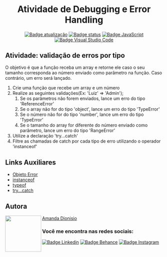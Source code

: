 <h1 align="center">Atividade de Debugging e Error Handling</h1>

<p align="center">
  <a href=""><img src="https://img.shields.io/badge/%C3%BAltima%20atualiza%C3%A7%C3%A3o-april%202022-blue" align="center" alt="Badge atualização" /></a>
  <a href=""><img src="https://img.shields.io/badge/status-conclu%C3%ADdo-green" align="center" alt="Badge status" /></a>
  <a href=""><img src="https://img.shields.io/badge/JavaScript-323330?style=for-the-badge&logo=javascript&logoColor=F7DF1E" align="center" alt="Badge JavaScript" /></a>
  <a href=""><img src="https://img.shields.io/badge/Visual_Studio_Code-0078D4?style=for-the-badge&logo=visual%20studio%20code&logoColor=white" align="center" alt="Badge Visual Studio Code" /></a>
</p>

<h2>Atividade: validação de erros por tipo</h2>
<p>O objetivo é que a função receba um array e retorne ele caso o seu tamanho corresponda ao número enviado como parâmetro na função. Caso contrário, um erro será lançado.
  <ol>
    <li>Crie uma função que recebe um array e um número</li>
    <li>Realize as seguintes validações(Ex: 'Luiz' => 'Admin');
      <ol>
        <li>Se os parâmetros não forem enviados, lance um erro do tipo 'ReferenceError'</li>
        <li>Se o array não for do tipo 'object', lance um erro do tipo 'TypeError'</li>
        <li>Se o número não for do tipo 'number', lance um erro do tipo 'TypeError'</li>
        <li>Se o tamanho do array for diferente do número enviado como parâmetro, lance um erro do tipo 'RangeError'</li>
      </ol>
    </li>
    <li>Utilize a declaração 'try...catch'</li>
    <li>Filtre as chamadas de catch por cada tipo de erro utilizando o operador 'instanceof'</li>
  </ol>    
</p>

## Links Auxiliares

- [Objeto Error](https://developer.mozilla.org/pt-BR/docs/Web/JavaScript/Reference/Global_Objects/Error)
- [instanceof](https://developer.mozilla.org/pt-BR/docs/Web/JavaScript/Reference/Operators/instanceof)
- [typeof](https://developer.mozilla.org/pt-BR/docs/Web/JavaScript/Reference/Operators/typeof)
- [try...catch](https://developer.mozilla.org/pt-BR/docs/Web/JavaScript/Reference/Statements/try...catch)

<h2 align="left">Autora</h2>
<img align="left" src="https://avatars.githubusercontent.com/u/104245596?s=400&u=22dddd54d435db2df3c8f6e91c881be3cdc31170&v=4" width=115>

[Amanda Dionisio](https://github.com/amandafd)

<h3 align="left">Você me encontra nas redes sociais:</h3>
<p align="left">
  <a href="https://www.linkedin.com/in/amanda-felipe-dionisio"><img src="https://img.shields.io/badge/LinkedIn-0077B5?style=for-the-badge&logo=linkedin&logoColor=white" alt="Badge Linkedin" /></a>
  <a href="https://www.behance.net/amanda_dionisio"><img src="https://img.shields.io/badge/-Behance-blue?style=for-the-badge&logo=behance&logoColor=white" alt="Badge Behance" /></a>
  <a href="https://www.instagram.com/guache_nin/"><img src="https://img.shields.io/badge/Instagram-E4405F?style=for-the-badge&logo=instagram&logoColor=white"  alt="Badge Instagram" /></a>
</p>









